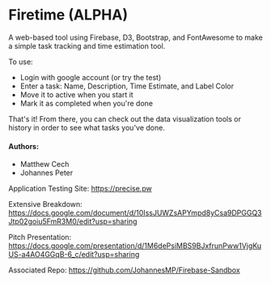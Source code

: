 # Firetime (ALPHA)
A web-based tool using Firebase, D3, Bootstrap, and FontAwesome to make a simple task tracking and time estimation tool.

To use: 
  - Login with google account (or try the test)
  - Enter a task: Name, Description, Time Estimate, and Label Color
  - Move it to active when you start it
  - Mark it as completed when you're done
  
That's it! From there, you can check out the data visualization tools or history in order to see what tasks you've done.


#### Authors:
- Matthew Cech
- Johannes Peter


Application Testing Site: https://precise.pw

Extensive Breakdown: https://docs.google.com/document/d/10IssJUWZsAPYmpd8yCsa9DPGGQ3Jtp02goiu5FmR3M0/edit?usp=sharing

Pitch Presentation: https://docs.google.com/presentation/d/1M6dePsiMBS9BJxfrunPww1VjgKuUS-a4AO4GGqB-6_c/edit?usp=sharing

Associated Repo: https://github.com/JohannesMP/Firebase-Sandbox

